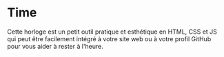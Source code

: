 # Time
Cette horloge est un petit outil pratique et esthétique en HTML, CSS et JS qui peut être facilement intégré à votre site web ou à votre profil GitHub pour vous aider à rester à l'heure.
